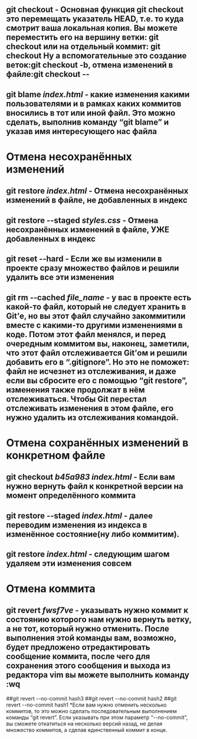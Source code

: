 ## git checkout - Основная функция git checkout это перемещать указатель HEAD, т.е. то куда смотрит ваша локальная копия. Вы можете переместить его на вершину ветки: git checkout <branch> или на отдельный коммит: git checkout <sha>Ну а вспомогательные это создание веток:git checkout -b, отмена изменений в файле:git checkout -- <file>

## git blame *index.html*    - какие изменения какими пользователями и в рамках каких коммитов вносились в тот или иной файл. Это можно сделать, выполнив команду “git blame” и указав имя интересующего нас файла


# Отмена несохранённых изменений

## git restore *index.html*  - Отмена несохранённых изменений в файле, не добавленных в индекс
## git restore --staged *styles.css* - Отмена несохранённых изменений в файле,  УЖЕ добавленных в индекс
## git reset --hard  - Если же вы изменили в проекте сразу множество файлов и решили удалить все эти изменения

## git rm --cached *file_name*  - у вас в проекте есть какой-то файл, который не следует хранить в Git’е, но вы этот файл случайно закоммитили вместе с какими-то другими изменениями в коде. Потом этот файл менялся, и перед очередным коммитом вы, наконец, заметили, что этот файл отслеживается Git’ом и решили добавить его в “.gitignore”. Но это не поможет: файл не исчезнет из отслеживания, и даже если вы сбросите его с помощью “git restore”, изменения также продолжат в нём отслеживаться. Чтобы Git перестал отслеживать изменения в этом файле, его нужно удалить из отслеживания командой.

# Отмена сохранённых изменений в конкретном файле
## git checkout *b45a983 index.html* - Если вам нужно вернуть файл к конкретной версии на момент определённого коммита
## git restore --staged *index.html* - далее переводим изменения из индекса в изменённое состояние(ну либо коммитим).
## git restore *index.html* - следующим шагом удаляем эти изменения совсем 

# Отмена коммита
## git revert *fwsf7ve* - указывать нужно коммит к состоянию которого нам нужно вернуть ветку, а не тот, который нужно отменить. После выполнения этой команды вам, возможно, будет предложено отредактировать сообщение коммита, после чего для сохранения этого сообщения и выхода из редактора vim вы можете выполнить команду :wq
  
##git revert --no-commit hash3
##git revert --no-commit hash2
##git revert --no-commit hash1
*Если вам нужно отменить несколько коммитов, то это можно сделать последовательным выполнением команды “git revert”. Если указывать при этом параметр “--no-commit”, вы сможете откатиться на несколько версий назад, не делая множество коммитов, а сделав единственный коммит в конце. 
